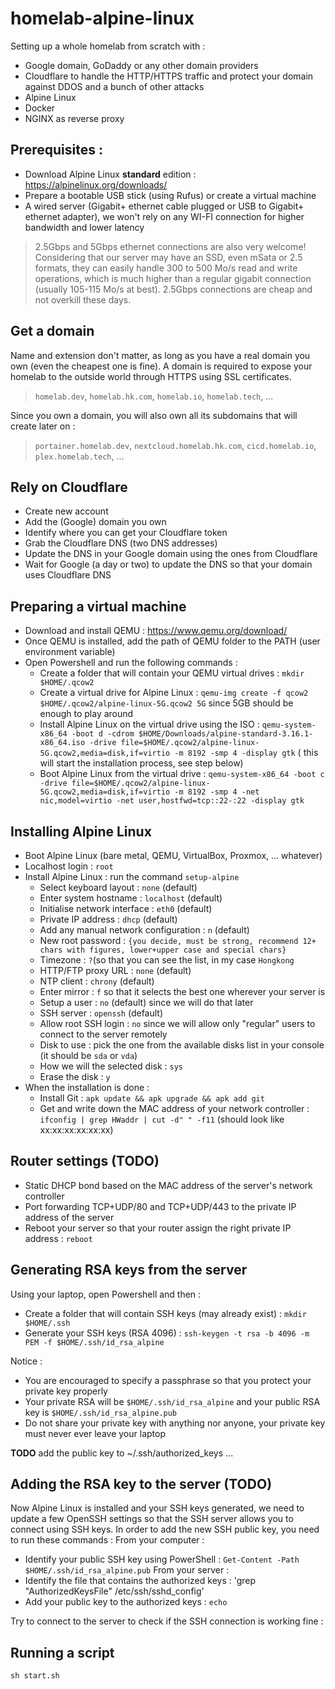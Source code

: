 # homelab-alpine-linux

Setting up a whole homelab from scratch with :
- Google domain, GoDaddy or any other domain providers
- Cloudflare to handle the HTTP/HTTPS traffic and protect your domain against DDOS and a bunch of other attacks
- Alpine Linux
- Docker
- NGINX as reverse proxy

## Prerequisites :
- Download Alpine Linux **standard** edition : https://alpinelinux.org/downloads/
- Prepare a bootable USB stick (using Rufus) or create a virtual machine
- A wired server (Gigabit+ ethernet cable plugged or USB to Gigabit+ ethernet adapter), we won't rely on any WI-FI
connection for higher bandwidth and lower latency

> 2.5Gbps and 5Gbps ethernet connections are also very welcome! Considering that our server may have an SSD, even mSata
> or 2.5 formats, they can easily handle 300 to 500 Mo/s read and write operations, which is much higher than a regular
> gigabit connection (usually 105-115 Mo/s at best). 2.5Gbps connections are cheap and not overkill these days.

## Get a domain
Name and extension don't matter, as long as you have a real domain you own (even the cheapest one is fine).
A domain is required to expose your homelab to the outside world through HTTPS using SSL certificates.
> `homelab.dev`, `homelab.hk.com`, `homelab.io`, `homelab.tech`, ...

Since you own a domain, you will also own all its subdomains that will create later on :
> `portainer.homelab.dev`, `nextcloud.homelab.hk.com`, `cicd.homelab.io`, `plex.homelab.tech`, ...

## Rely on Cloudflare
- Create new account
- Add the (Google) domain you own
- Identify where you can get your Cloudflare token
- Grab the Cloudflare DNS (two DNS addresses)
- Update the DNS in your Google domain using the ones from Cloudflare
- Wait for Google (a day or two) to update the DNS so that your domain uses Cloudflare DNS

## Preparing a virtual machine

- Download and install QEMU : https://www.qemu.org/download/
- Once QEMU is installed, add the path of QEMU folder to the PATH (user environment variable)
- Open Powershell and run the following commands :
    - Create a folder that will contain your QEMU virtual drives : `mkdir $HOME/.qcow2`
    - Create a virtual drive for Alpine Linux : `qemu-img create -f qcow2 $HOME/.qcow2/alpine-linux-5G.qcow2 5G` since
      5GB should be enough to play around
    - Install Alpine Linux on the virtual drive using the
      ISO : `qemu-system-x86_64 -boot d -cdrom $HOME/Downloads/alpine-standard-3.16.1-x86_64.iso -drive file=$HOME/.qcow2/alpine-linux-5G.qcow2,media=disk,if=virtio -m 8192 -smp 4 -display gtk` (
      this will start the installation process, see step below)
    - Boot Alpine Linux from the virtual
      drive : `qemu-system-x86_64 -boot c -drive file=$HOME/.qcow2/alpine-linux-5G.qcow2,media=disk,if=virtio -m 8192 -smp 4 -net nic,model=virtio -net user,hostfwd=tcp::22-:22 -display gtk`

## Installing Alpine Linux

- Boot Alpine Linux (bare metal, QEMU, VirtualBox, Proxmox, ... whatever)
- Localhost login : `root`
- Install Alpine Linux : run the command `setup-alpine`
    - Select keyboard layout : `none` (default)
    - Enter system hostname : `localhost` (default)
    - Initialise network interface : `eth0` (default)
    - Private IP address : `dhcp` (default)
    - Add any manual network configuration : `n` (default)
    - New root password : `{you decide, must be strong, recommend 12+ chars with figures, lower+upper case and special chars}`
    - Timezone : `?`(so that you can see the list, in my case `Hongkong`
    - HTTP/FTP proxy URL : `none` (default)
    - NTP client : `chrony` (default)
    - Enter mirror : `f` so that it selects the best one wherever your server is
    - Setup a user : `no` (default) since we will do that later
    - SSH server : `openssh` (default)
    - Allow root SSH login : `no` since we will allow only "regular" users to connect to the server remotely
    - Disk to use : pick the one from the available disks list in your console (it should be `sda` or `vda`)
    - How we will the selected disk : `sys`
    - Erase the disk : `y`
- When the installation is done :
    - Install Git : `apk update && apk upgrade && apk add git`
    - Get and write down the MAC address of your network controller : `ifconfig | grep HWaddr | cut -d" " -f11` (should
      look like xx:xx:xx:xx:xx:xx)

## Router settings (TODO)

- Static DHCP bond based on the MAC address of the server's network controller
- Port forwarding TCP+UDP/80 and TCP+UDP/443 to the private IP address of the server
- Reboot your server so that your router assign the right private IP address : `reboot`

## Generating RSA keys from the server

Using your laptop, open Powershell and then :

- Create a folder that will contain SSH keys (may already exist) : `mkdir $HOME/.ssh`
- Generate your SSH keys (RSA 4096) : `ssh-keygen -t rsa -b 4096 -m PEM -f $HOME/.ssh/id_rsa_alpine`

Notice :

- You are encouraged to specify a passphrase so that you protect your private key properly
- Your private RSA will be `$HOME/.ssh/id_rsa_alpine` and your public RSA key is `$HOME/.ssh/id_rsa_alpine.pub`
- Do not share your private key with anything nor anyone, your private key must never ever leave your laptop


**TODO** add the public key to ~/.ssh/authorized_keys ...


## Adding the RSA key to the server (TODO)

Now Alpine Linux is installed and your SSH keys generated, we need to update a few OpenSSH settings so that the SSH
server allows you to connect using SSH keys. In order to add the new SSH public key, you need to run these commands :
From your computer :

- Identify your public SSH key using PowerShell : `Get-Content -Path $HOME/.ssh/id_rsa_alpine.pub`
  From your server :
- Identify the file that contains the authorized keys : 'grep "AuthorizedKeysFile" /etc/ssh/sshd_config'
- Add your public key to the authorized keys : `echo `

Try to connect to the server to check if the SSH connection is working fine :

## Running a script
`sh start.sh`